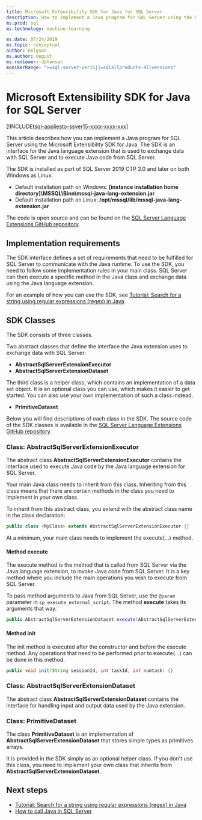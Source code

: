 ```yaml
---
title: Microsoft Extensibility SDK for Java for SQL Server
description: How to implement a Java program for SQL Server using the Microsoft Extensibility SDK for Java.
ms.prod: sql
ms.technology: machine-learning

ms.date: 07/24/2019
ms.topic: conceptual
author: nelgson
ms.author: negust
ms.reviewer: dphansen
monikerRange: ">=sql-server-ver15||=sqlallproducts-allversions"
---
```


# Microsoft Extensibility SDK for Java for SQL Server
[!INCLUDE[tsql-appliesto-ssver15-xxxx-xxxx-xxx](../../includes/tsql-appliesto-ssver15-xxxx-xxxx-xxx.md)]

This article describes how you can implement a Java program for SQL Server using the Microsoft Extensibility SDK for Java. The SDK is an interface for the Java language extension that is used to exchange data with SQL Server and to execute Java code from SQL Server.

The SDK is installed as part of SQL Server 2019 CTP 3.0 and later on both Windows as Linux:

+ Default installation path on Windows: **[instance installation home directory]\MSSQL\Binn\mssql-java-lang-extension.jar**
+ Default installation path on Linux: **/opt/mssql/lib/mssql-java-lang-extension.jar**

The code is open source and can be found on the [SQL Server Language Extensions GitHub repository](https://github.com/microsoft/sql-server-language-extensions).

## Implementation requirements

The SDK interface defines a set of requirements that need to be fulfilled for SQL Server to communicate with the Java runtime. To use the SDK, you need to follow some implementation rules in your main class. SQL Server can then execute a specific method in the Java class and exchange data using the Java language extension.

For an example of how you can use the SDK, see [Tutorial: Search for a string using regular expressions (regex) in Java](../tutorials/search-for-string-using-regular-expressions-in-java.md).

## SDK Classes

The SDK consists of three classes.

Two abstract classes that define the interface the Java extension uses to exchange data with SQL Server:

- **AbstractSqlServerExtensionExecutor**
- **AbstractSqlServerExtensionDataset**

The third class is a helper class, which contains an implementation of a data set object. It is an optional class you can use, which makes it easier to get started. You can also use your own implementation of such a class instead.

- **PrimitiveDataset**

Below you will find descriptions of each class in the SDK. The source code of the SDK classes is available in the [SQL Server Language Extensions GitHub repository](https://github.com/microsoft/sql-server-language-extensions/tree/master/language-extensions/java/sdk).

### Class: AbstractSqlServerExtensionExecutor

The abstract class **AbstractSqlServerExtensionExecutor** contains the interface used to execute Java code by the Java language extension for SQL Server.

Your main Java class needs to inherit from this class. Inheriting from this class means that there are certain methods in the class you need to implement in your own class.

To inherit from this abstract class, you extend with the abstract class name in the class declaration:

```java
public class <MyClass> extends AbstractSqlServerExtensionExecutor {}
```

At a minimum, your main class needs to implement the execute(...) method.

#### Method execute

The execute method is the method that is called from SQL Server via the Java language extension, to invoke Java code from SQL Server. It is a key method where you include the main operations you wish to execute from SQL Server.

To pass method arguments to Java from SQL Server, use the `@param` parameter in `sp_execute_external_script`. The method **execute** takes its arguments that way.

```java
public AbstractSqlServerExtensionDataset execute(AbstractSqlServerExtensionDataset input, LinkedHashMap<String, Object> params)  {}
```

#### Method init

The init method is executed after the constructor and before the execute method. Any operations that need to be performed prior to execute(...) can be done in this method.

```java
public void init(String sessionId, int taskId, int numtask) {}
```

### Class: AbstractSqlServerExtensionDataset

The abstract class **AbstractSqlServerExtensionDataset** contains the interface for handling input and output data used by the Java extension.


### Class: PrimitiveDataset

The class **PrimitiveDataset** is an implementation of **AbstractSqlServerExtensionDataset** that stores simple types as primitives arrays.

It is provided in the SDK simply as an optional helper class. If you don't use this class, you need to implement your own class that inherits from **AbstractSqlServerExtensionDataset**.  

## Next steps

+ [Tutorial: Search for a string using regular expressions (regex) in Java](../tutorials/search-for-string-using-regular-expressions-in-java.md)
+ [How to call Java in SQL Server](call-java-from-sql.md)
